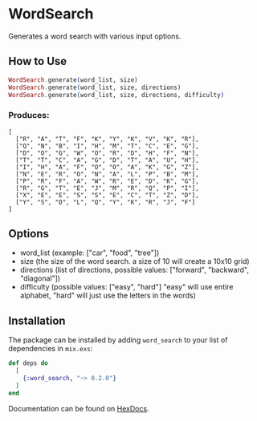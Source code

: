 # WordSearch

Generates a word search with various input options.

## How to Use

```elixir
WordSearch.generate(word_list, size)
WordSearch.generate(word_list, size, directions)
WordSearch.generate(word_list, size, directions, difficulty)
```

### Produces:
```
[
  ["R", "A", "T", "F", "K", "Y", "K", "V", "K", "R"],
  ["Q", "N", "B", "I", "H", "M", "T", "C", "E", "G"],
  ["D", "O", "G", "W", "O", "R", "D", "H", "F", "N"],
  ["T", "T", "C", "A", "G", "D", "T", "A", "U", "H"], 
  ["I", "H", "A", "F", "O", "O", "A", "K", "G", "Z"],
  ["N", "E", "R", "O", "N", "A", "L", "P", "B", "M"],
  ["P", "R", "F", "A", "W", "R", "E", "D", "K", "G"],
  ["R", "G", "T", "E", "J", "M", "R", "Q", "P", "I"],
  ["X", "E", "E", "S", "S", "E", "C", "T", "Z", "D"],
  ["Y", "S", "D", "L", "Q", "Y", "K", "R", "J", "F"]
]
```

## Options
- word_list (example: ["car", "food", "tree"])
- size (the size of the word search. a size of 10 will create a 10x10 grid)
- directions (list of directions, possible values: ["forward", "backward", "diagonal"])
- difficulty (possible values: ["easy", "hard"] "easy" will use entire alphabet, "hard" will just use the letters in the words)


## Installation

The package can be installed by adding `word_search` to your list of dependencies in `mix.exs`:

```elixir
def deps do
  [
    {:word_search, "~> 0.2.0"}
  ]
end
```

Documentation can be found on [HexDocs](https://hexdocs.pm/word_search/0.2.0).

